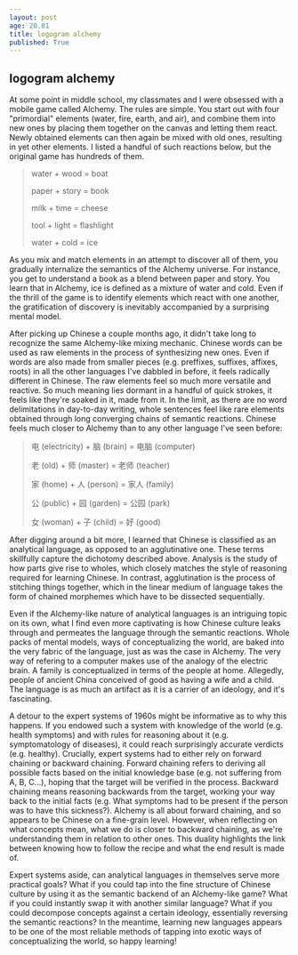 ```yaml
---
layout: post
age: 20.81
title: logogram alchemy
published: True
---
```


## logogram alchemy

At some point in middle school, my classmates and I were obsessed with a mobile game called Alchemy. The rules are simple. You start out with four "primordial" elements (water, fire, earth, and air), and combine them into new ones by placing them together on the canvas and letting them react. Newly obtained elements can then again be mixed with old ones, resulting in yet other elements. I listed a handful of such reactions below, but the original game has hundreds of them.

> water + wood = boat
>
> paper + story = book
>
> milk + time = cheese
>
> tool + light = flashlight
>
> water + cold = ice

As you mix and match elements in an attempt to discover all of them, you gradually internalize the semantics of the Alchemy universe. For instance, you get to understand a book as a blend between paper and story. You learn that in Alchemy, ice is defined as a mixture of water and cold. Even if the thrill of the game is to identify elements which react with one another, the gratification of discovery is inevitably accompanied by a surprising mental model.

After picking up Chinese a couple months ago, it didn't take long to recognize the same Alchemy-like mixing mechanic. Chinese words can be used as raw elements in the process of synthesizing new ones. Even if words are also made from smaller pieces (e.g. preffixes, suffixes, affixes, roots) in all the other languages I've dabbled in before, it feels radically different in Chinese. The raw elements feel so much more versatile and reactive. So much meaning lies dormant in a handful of quick strokes, it feels like they're soaked in it, made from it. In the limit, as there are no word delimitations in day-to-day writing, whole sentences feel like rare elements obtained through long converging chains of semantic reactions. Chinese feels much closer to Alchemy than to any other language I've seen before:

> 电 (electricity) + 脑 (brain) = 电脑 (computer)
>
> 老 (old) + 师 (master) = 老师 (teacher)
>
> 家 (home) + 人 (person) = 家人 (family)
>
> 公 (public) + 园 (garden) = 公园 (park)
>
> 女 (woman) + 子 (child) = 好 (good)

After digging around a bit more, I learned that Chinese is classified as an analytical language, as opposed to an agglutinative one. These terms skillfully capture the dichotomy described above. Analysis is the study of how parts give rise to wholes, which closely matches the style of reasoning required for learning Chinese. In contrast, agglutination is the process of stitching things together, which in the linear medium of language takes the form of chained morphemes which have to be dissected sequentially.

Even if the Alchemy-like nature of analytical languages is an intriguing topic on its own, what I find even more captivating is how Chinese culture leaks through and permeates the language through the semantic reactions. Whole packs of mental models, ways of conceptualizing the world, are baked into the very fabric of the language, just as was the case in Alchemy. The very way of refering to a computer makes use of the analogy of the electric brain. A family is conceptualized in terms of the people at home. Allegedly, people of ancient China conceived of good as having a wife and a child. The language is as much an artifact as it is a carrier of an ideology, and it's fascinating.

A detour to the expert systems of 1960s might be informative as to why this happens. If you endowed such a system with knowledge of the world (e.g. health symptoms) and with rules for reasoning about it (e.g. symptomatology of diseases), it could reach surprisingly accurate verdicts (e.g. healthy). Crucially, expert systems had to either rely on forward chaining or backward chaining. Forward chaining refers to deriving all possible facts based on the initial knowledge base (e.g. not suffering from A, B, C...), hoping that the target will be verified in the process. Backward chaining means reasoning backwards from the target, working your way back to the initial facts (e.g. What symptoms had to be present if the person was to have this sickness?). Alchemy is all about forward chaining, and so appears to be Chinese on a fine-grain level. However, when reflecting on what concepts mean, what we do is closer to backward chaining, as we're understanding them in relation to other ones. This duality highlights the link between knowing how to follow the recipe and what the end result is made of.

Expert systems aside, can analytical languages in themselves serve more practical goals? What if you could tap into the fine structure of Chinese culture by using it as the semantic backend of an Alchemy-like game? What if you could instantly swap it with another similar language? What if you could decompose concepts against a certain ideology, essentially reversing the semantic reactions? In the meantime, learning new languages appears to be one of the most reliable methods of tapping into exotic ways of conceptualizing the world, so happy learning!
